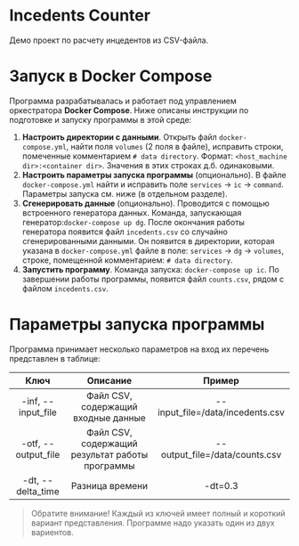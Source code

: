 # Incedents Counter

Демо проект по расчету инцедентов из CSV-файла.


# Запуск в Docker Compose

Программа разрабатывалась и работает под управлением оркестратора **Docker Compose**. 
Ниже описаны инструкции по подготовке и запуску программы в этой среде:

1. **Настроить директории с данными**. Открыть файл `docker-compose.yml`, найти 
поля `volumes` (2 поля в файле), исправить строки, помеченные комментарием `# data directory`. 
Формат: `<host_machine dir>:<container dir>`. Значения в этих строках д.б. одинаковыми. 
1. **Настроить параметры запуска программы** (опционально). В файле `docker-compose.yml` 
найти и исправить поле `services` -> `ic` -> `command`. Параметры запуска см. ниже (в 
отдельном разделе).
1. **Сгенерировать данные** (опционально). Проводится с помощью встроенного генератора данных.
Команда, запускающая генератор:`docker-compose up dg`. После окончания работы генератора 
появится файл `incedents.csv` со случайно сгенерированными данными. Он появится в директории, 
которая указана в `docker-compose.yml` файле в поле: `services` -> `dg` -> `volumes`, строке, 
помещенной комментарием: `# data directory`.
1. **Запустить программу**. Команда запуска: `docker-compose up ic`. По завершении работы программы, 
появится файл `counts.csv`, рядом с файлом `incedents.csv`.



# Параметры запуска программы

Программа принимает несколько параметров на вход их перечень представлен в таблице:

|         Ключ        |                     Описание                    |              Пример              |
|:-------------------:|:-----------------------------------------------:|:--------------------------------:|
| -inf, --input_file  | Файл CSV, содержащий входные данные             | --input_file=/data/incedents.csv |
| -otf, --output_file | Файл CSV, содержащий результат работы программы | --output_file=/data/counts.csv   |
| -dt,  --delta_time  | Разница времени                                 | -dt=0.3                          |

> Обратите внимание! Каждый из ключей имеет полный и короткий вариант представления. 
Программе надо указать один из двух вариентов.